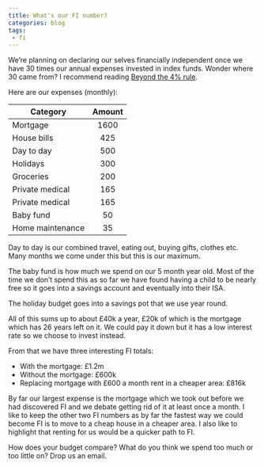 ```yaml
---
title: What's our FI number? 
categories: blog
tags:
 - fi
---
```


We’re planning on declaring our selves financially independent once we have 30 times our annual expenses invested in
index funds. Wonder where 30 came from? I recommend reading [Beyond the 4%
rule](https://www.amazon.co.uk/gp/product/1985721643/ref=as_li_tl?ie=UTF8&camp=1634&creative=6738&creativeASIN=1985721643&linkCode=as2&tag=fruminalism-21&linkId=ae4f5d32748381284213b5334130ed99).

Here are our expenses (monthly):

| Category   |      Amount      |
|----------|:-------------:|
| Mortgage |  1600 |
| House bills |    425   |
| Day to day | 500 |
| Holidays | 300 |
| Groceries | 200 |
| Private medical | 165 |
| Private medical | 165 |
| Baby fund | 50 |
| Home maintenance | 35 |

Day to day is our combined travel, eating out, buying gifts, clothes etc. Many months we come under
this but this is our maximum.

The baby fund is how much we spend on our 5
month year old. Most of the time we don’t spend this  as so far we have found having a child to be nearly free so it
goes into a savings account and eventually into their ISA. 

The holiday budget goes into a savings pot that we use year
round.

All of this sums up to about £40k a year, £20k of which is the mortgage which has 26 years left on it. We could pay it
down but it has a low interest rate so we choose to invest instead. 

From that we have three interesting FI totals:
* With the mortgage: £1.2m
* Without the mortgage: £600k
* Replacing mortgage with £600 a month rent in a cheaper area: £816k

By far our largest expense is the mortgage which we took out before we had discovered FI and we debate getting rid of it
at least once a month. I like to keep the other two FI numbers as by far the fastest way we could become FI is to move to a
cheap house in a cheaper area. I also like to highlight that renting for us would be a quicker path to FI.

How does your budget compare? What do you think we spend too much or too little on? Drop us an email.  
  

